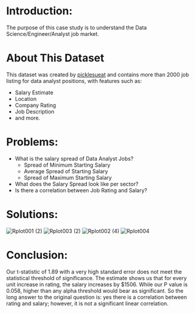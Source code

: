 # Introduction: 
The purpose of this case study is to understand the Data Science/Engineer/Analyst job market.

# About This Dataset
This dataset was created by <a href="https://github.com/picklesueat/data_jobs_data">picklesueat</a> and contains more than 2000 job listing for data analyst positions, with features such as:
<ul>
  <li> Salary Estimate
  <li> Location
  <li> Company Rating
  <li> Job Description
  <li> and more.
</ul>

# Problems: 
<ul>
  <li> What is the salary spread of Data Analyst Jobs?
    <ul>
      <li> Spread of Minimum Starting Salary
        <li> Average Spread of Starting Salary
          <li> Spread of Maximum Starting Salary
    </ul>
      <li> What does the Salary Spread look like per sector?
            <li> Is there a correlation between Job Rating and Salary?
        </ul>


# Solutions:
![Rplot001 (2)](https://user-images.githubusercontent.com/83872954/206821478-00aa9553-5b89-4f9a-a7f8-e87d9ffec19e.png)
![Rplot003 (2)](https://user-images.githubusercontent.com/83872954/206821480-7d030ee4-0627-4ed2-9485-8ae900a2189d.png)
![Rplot002 (4)](https://user-images.githubusercontent.com/83872954/206821481-318b33a6-1199-45a8-a1be-1e73e9ea21ca.png)
![Rplot004](https://user-images.githubusercontent.com/83872954/206812908-7ac56b66-3e7b-43e2-87c7-b1cd59a93222.png)


# Conclusion: 

Our t-statistic of 1.89 with a very high standard error does not meet the statistical threshold of significance.
The estimate shows us that for every unit increase in rating, the salary increases by $1506. While our P value is 0.058, higher than any alpha threshold would bear as significant.
So the long answer to the original question is: yes there is a correlation between rating and salary; however, it is not a significant linear correlation.
